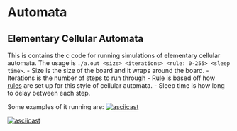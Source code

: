 # Automata

## Elementary Cellular Automata

This is contains the c code for running simulations of elementary cellular automata. The usage is `./a.out <size> <iterations> <rule: 0-255> <sleep time>`.
    - Size is the size of the board and it wraps around the board.
    - Iterations is the number of steps to run through
    - Rule is based off how [rules](https://en.wikipedia.org/wiki/Elementary_cellular_automaton) are set up for this style of cellular automata.
    - Sleep time is how long to delay between each step.

Some examples of it running are:
[![asciicast](https://asciinema.org/a/xGopEBNxNyXll4ufU8XrtVLof.svg)](https://asciinema.org/a/xGopEBNxNyXll4ufU8XrtVLof)

[![asciicast](https://asciinema.org/a/dOkmwJ9L0uzFyOL7jOX9SnGdE.svg)](https://asciinema.org/a/dOkmwJ9L0uzFyOL7jOX9SnGdE)
